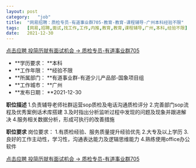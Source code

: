 ```yaml
---
layout:	post
category:	"job"
title:	"网易招聘：质检专员-有道事业群705-教育-教育-课程辅导-广州本科经验不限"
tags:	[网易,招聘,面试,找工作,工作,内推,教育,教育,课程辅导,广州,本科,经验不限]
date:	2021-12-30
---
```


[点击应聘 投简历就有面试机会 -> 质检专员-有道事业群705](http://mobile.bole.netease.com/bole/boleDetail?id=37153&employeeId=346f03c3cda5f04c&key=all)



- **学历要求： **本科
- **工作年限： **经验不限
- **所属部门： **有道事业群-有道少儿产品部-国象项目组
- **工作城市： **广州
- **发布日期： **2021-12-30



**职位描述**
1.负责辅导老师社群运营sop质检及电话沟通质检评分
2.完善部门sop流程及优秀案例话术库搭建
3.及时指出分析监听过程中发现的问题及现象并跟进解决
4.服务相关数据分析，形成可执行的改善措施



**职位要求**
岗位要求：
1.有质检经验、服务质量提升经验优先
2.大专及以上学历
3.良好的工作主动性，学习性，沟通表达能力及逻辑思维能力
4.熟练使用office办公软件



[点击应聘 投简历就有面试机会 -> 质检专员-有道事业群705](http://mobile.bole.netease.com/bole/boleDetail?id=37153&employeeId=346f03c3cda5f04c&key=all)